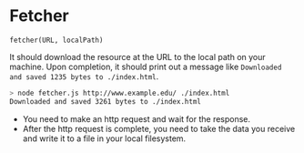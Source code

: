 # Fetcher

```
fetcher(URL, localPath)
```
It should download the resource at the URL to the local path on your machine. Upon completion, it should print out a message like `Downloaded and saved 1235 bytes to ./index.html`.

```bash
> node fetcher.js http://www.example.edu/ ./index.html
Downloaded and saved 3261 bytes to ./index.html
```

- You need to make an http request and wait for the response.
- After the http request is complete, you need to take the data you receive and write it to a file in your local filesystem.

